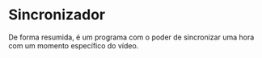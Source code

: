 # Sincronizador
De forma resumida, é um programa com o poder de sincronizar uma hora com um momento específico do vídeo.
